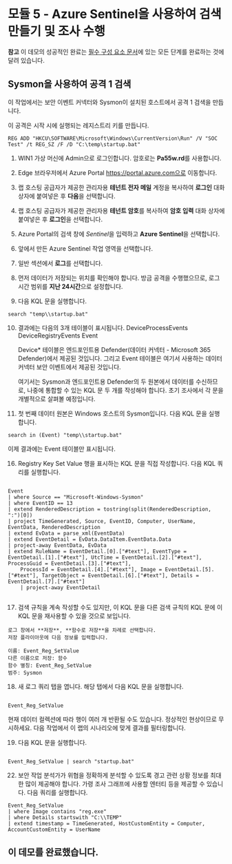 ﻿# 모듈 5 - Azure Sentinel을 사용하여 검색 만들기 및 조사 수행

**참고** 이 데모의 성공적인 완료는 [필수 구성 요소 문서](00-prerequisites.md)에 있는 모든 단계를 완료하는 것에 달려 있습니다. 

## Sysmon을 사용하여 공격 1 검색

이 작업에서는 보안 이벤트 커넥터와 Sysmon이 설치된 호스트에서 공격 1 검색을 만듭니다.

이 공격은 시작 시에 실행되는 레지스트리 키를 만듭니다.  
```Command
REG ADD "HKCU\SOFTWARE\Microsoft\Windows\CurrentVersion\Run" /V "SOC Test" /t REG_SZ /F /D "C:\temp\startup.bat"
```

1. WIN1 가상 머신에 Admin으로 로그인합니다. 암호로는 **Pa55w.rd**를 사용합니다.  

2. Edge 브라우저에서 Azure Portal https://portal.azure.com으로 이동합니다.

3. 랩 호스팅 공급자가 제공한 관리자용 **테넌트 전자 메일** 계정을 복사하여 **로그인** 대화 상자에 붙여넣은 후 **다음**을 선택합니다.

4. 랩 호스팅 공급자가 제공한 관리자용 **테넌트 암호**를 복사하여 **암호 입력** 대화 상자에 붙여넣은 후 **로그인**을 선택합니다.

5. Azure Portal의 검색 창에 *Sentinel*을 입력하고 **Azure Sentinel**을 선택합니다.

6. 앞에서 만든 Azure Sentinel 작업 영역을 선택합니다.

7. 일반 섹션에서 **로그**를 선택합니다.

8. 먼저 데이터가 저장되는 위치를 확인해야 합니다. 방금 공격을 수행했으므로,  로그 시간 범위를 **지난 24시간**으로 설정합니다.

9. 다음 KQL 문을 실행합니다.

```KQL
search "temp\\startup.bat"
```

10. 결과에는 다음의 3개 테이블이 표시됩니다.
    DeviceProcessEvents
    DeviceRegistryEvents
    Event

    Device* 테이블은 엔드포인트용 Defender(데이터 커넥터 - Microsoft 365 Defender)에서 제공된 것입니다.  그리고 Event 테이블은 여기서 사용하는 데이터 커넥터 보안 이벤트에서 제공된 것입니다. 

    여기서는 Sysmon과 엔드포인트용 Defender의 두 원본에서 데이터를 수신하므로, 나중에 통합할 수 있는 KQL 문 두 개를 작성해야 합니다.  초기 조사에서 각 문을 개별적으로 살펴볼 예정입니다.

11. 첫 번째 데이터 원본은 Windows 호스트의 Sysmon입니다.  다음 KQL 문을 실행합니다.

```KQL
search in (Event) "temp\\startup.bat"
```
이제 결과에는 Event 테이블만 표시됩니다.  

16. Registry Key Set Value 행을 표시하는 KQL 문을 직접 작성합니다.  다음 KQL 쿼리를 실행합니다.

```KQL

Event
| where Source == "Microsoft-Windows-Sysmon"
| where EventID == 13
| extend RenderedDescription = tostring(split(RenderedDescription, ":")[0])
| project TimeGenerated, Source, EventID, Computer, UserName, EventData, RenderedDescription
| extend EvData = parse_xml(EventData)
| extend EventDetail = EvData.DataItem.EventData.Data
| project-away EventData, EvData  
| extend RuleName = EventDetail.[0].["#text"], EventType = EventDetail.[1].["#text"], UtcTime = EventDetail.[2].["#text"], ProcessGuid = EventDetail.[3].["#text"], 
    ProcessId = EventDetail.[4].["#text"], Image = EventDetail.[5].["#text"], TargetObject = EventDetail.[6].["#text"], Details = EventDetail.[7].["#text"]
    | project-away EventDetail 


```

17.  검색 규칙을 계속 작성할 수도 있지만, 이 KQL 문을 다른 검색 규칙의 KQL 문에 이 KQL 문을 재사용할 수 있을 것으로 보입니다.  
    
    로그 창에서 **저장**, **함수로 저장**을 차례로 선택합니다.
    저장 플라이아웃에 다음 정보를 입력합니다.

    이름: Event_Reg_SetValue
    다른 이름으로 저장: 함수
    함수 별칭: Event_Reg_SetValue
    범주: Sysmon

18. 새 로그 쿼리 탭을 엽니다. 해당 탭에서 다음 KQL 문을 실행합니다.

```KQL

Event_Reg_SetValue

```
현재 데이터 컬렉션에 따라 행이 여러 개 반환될 수도 있습니다.  정상적인 현상이므로 무시하세요.  다음 작업에서 이 랩의 시나리오에 맞게 결과를 필터링합니다.

19. 다음 KQL 문을 실행합니다.

```KQL

Event_Reg_SetValue | search "startup.bat"

```

22. 보안 작업 분석가가 위협을 정확하게 분석할 수 있도록 경고 관련 상황 정보를 최대한 많이 제공해야 합니다. 가령 조사 그래프에 사용할 엔터티 등을 제공할 수 있습니다.  다음 쿼리를 실행합니다.

```KQL
Event_Reg_SetValue 
| where Image contains "reg.exe"
| where Details startswith "C:\\TEMP"
| extend timestamp = TimeGenerated, HostCustomEntity = Computer, AccountCustomEntity = UserName

```

## 이 데모를 완료했습니다.